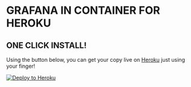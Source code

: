 # GRAFANA IN CONTAINER FOR HEROKU 

## ONE CLICK INSTALL!

Using the button below, you can get your copy live on [Heroku](https://www.heroku.com/) just using your finger!

[![Deploy to Heroku](https://www.herokucdn.com/deploy/button.svg)](https://heroku.com/deploy)
